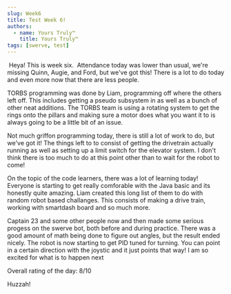 ```yaml
---
slug: Week6
title: Test Week 6!
authors:
  - name: Yours Truly™
    title: Yours Truly™
tags: [swerve, test]
---
```

​
Heya! This is week six. 
​
Attendance today was lower than usual, we're missing Quinn, Augie, and Ford, but we've got this!
There is a lot to do today and even more now that there are less people.

TORBS programming was done by Liam, programming off where the others left off. This includes getting a pseudo subsystem in as well as
a bunch of other neat additions. The TORBS team is using a rotating system to get the rings onto the pillars and making sure a motor 
does what you want it to is always going to be a little bit of an issue.

Not much griffon programming today, there is still a lot of work to do, but we've got it! The things left to to consist of getting the
drivetrain actually running as well as setting up a limit switch for the elevator system. I don't think there is too much to do at 
this point other than to wait for the robot to come!

On the topic of the code learners, there was a lot of learning today! Everyone is starting to get really comforable with the Java 
basic and its honestly quite amazing. Liam created this long list of them to do with random robot based challanges. This consists of 
making a drive train, working with smartdash board and so much more.

Captain 23 and some other people now and then made some serious progess on the swerve bot, both before and during practice. There was a 
good amount of math being done to figure out angles, but the result ended nicely. The robot is now starting to get PID tuned for 
turning. You can point in a certain direction with the joystic and it just points that way! I am so excited for what is to happen next

Overall rating of the day: 8/10

Huzzah!
